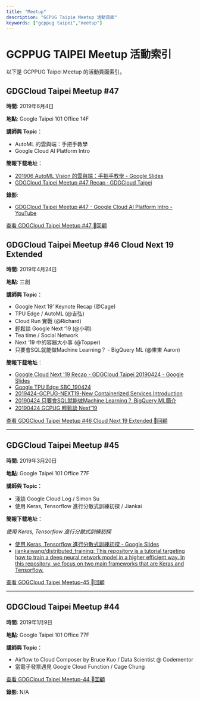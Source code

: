 ```yaml
---
title: "Meetup"
description: "GCPUG Taipie Meetup 活動頁面"
keywords: ["gcppug taipei","meetup"]
---
```


# GCPPUG TAIPEI Meetup 活動索引

以下是 GCPPUG Taipei  Meetup 的活動頁面索引。

## GDGCloud Taipei Meetup #47

**時間**: 2019年6月4日

**地點**: Google Taipei 101 Office 14F

**講師與 Topic**：

- AutoML 的雲與端：手把手教學
- Google Cloud AI Platform Intro

**簡報下载地址**：

- [201906 AutoML Vision 的雲與端：手把手教學 - Google Slides](https://docs.google.com/presentation/d/19bV2XgcnrpaTVW0Oe7P5SNhPzckWxUyIjQhfUebkLak/edit#slide=id.p)
- [GDGCloud Taipei Meetup #47 Recap · GDGCloud Taipei](http://localhost:1313/blog/gcpug-taipei-meetup-47/)

**錄影**:

- [GDGCloud Taipei Meetup #47 - Google Cloud AI Platform Intro - YouTube](https://www.youtube.com/watch?v=VfZQL6xI7VI)


[查看 GDGCloud Taipei Meetup #47 回顧](/blog/gcpug-taipei-meetup-47/)

## GDGCloud Taipei Meetup #46 Cloud Next 19 Extended

**時間**: 2019年4月24日

**地點**: 三創

**講師與 Topic**：

- Google Next 19’ Keynote Recap (@Cage)
- TPU Edge / AutoML (@吉弘)
- Cloud Run 實戰 (@Richard)
- 輕鬆談 Google Next ‘19 (@小明)
- Tea time / Social Network
- Next ’19 中的容器大小事 (@Topper)
- 只要會SQL就能做Machine Learning？ - BigQuery ML (@東東 Aaron)

**簡報下载地址**：

- [Google Cloud Next '19 Recap - GDGCloud Taipei 20190424 - Google Slides](https://docs.google.com/presentation/d/1EpfBgsBZLgpRg_6MkwaDDwP9E5L5n5F6CM-2kBSN6OQ/edit#slide=id.g40859ec867_1_231)
- [Google TPU Edge SBC_190424](https://www.slideshare.net/NissinAllelujahnissin/google-tpu-edge-sbc190424)
- [2019424-GCPUG-NEXT19-New Containerized Services Introduction](https://www.slideshare.net/TopperChi/2019424gcpugnext19new-containerized-services-introduction?fbclid=IwAR1YYwywrwgv_msRP4ig3jYurMJHuBxdaOqrXiGmu2tGzyjToVcgBFZLBUU)
- [20190424 只要會SQL就能做Machine Learning？ BigQuery ML簡介](https://www.slideshare.net/TungLinLee/20190424-sqlmachine-learning-bigquery-ml)
- [20190424 GCPUG 輕鬆談 Next'19](https://www.slideshare.net/cytseng999/20190424-gcpug-next19)

[查看 GDGCloud Taipei Meetup #46 Cloud Next 19 Extended 回顧](/blog/gcpug-taipei-meetup-46-cloud-next-19-extended/)

---

## GDGCloud Taipei Meetup #45

**時間**: 2019年3月20日

**地點**: Google Taipei 101 Office 77F

**講師與 Topic**：

- 淺談 Google Cloud Log / Simon Su
- 使用 Keras, Tensorflow 進行分散式訓練初探 / Jiankai

**簡報下载地址**：

_使用 Keras, Tensorflow 進行分散式訓練初探_

- [使用 Keras, Tensorflow 進行分散式訓練初探 - Google Slides](https://docs.google.com/presentation/d/1I96h-rzGsVYx4A_hZF_sZbsi47SiRyOiR_Et90uHO4Q/edit#slide=id.p)
- [jiankaiwang/distributed_training: This repository is a tutorial targeting how to train a deep neural network model in a higher efficient way. In this repository, we focus on two main frameworks that are Keras and Tensorflow.](https://github.com/jiankaiwang/distributed_training)

[查看 GDGCloud Taipei Meetup-45 回顧](/blog/gcpug-taipei-meetup-45/)

---

## GDGCloud Taipei Meetup #44

**時間**: 2019年1月9日

**地點**: Google Taipei 101 Office 77F

**講師與 Topic**：

- Airflow to Cloud Composer by Bruce Kuo / Data Scientist @ Codementor
- 當電子發票遇見 Google Cloud Function / Cage Chung


[查看 GDGCloud Taipei Meetup-44 回顧](/blog/gcpug-taipei-meetup-44/)

**錄影**: N/A